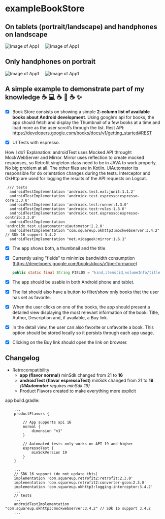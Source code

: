 # exampleBookStore

## On tablets (portrait/landscape) and handphones on landscape
![Image of App1](https://i.imgur.com/2Mp52oSm.jpg)  &nbsp;&nbsp;&nbsp; ![Image of App1](https://i.imgur.com/Nn0QwiWm.jpg) 

## Only handphones on portrait
![Image of App1](https://i.imgur.com/a06HeUbm.png)  &nbsp;&nbsp;&nbsp; ![Image of App1](https://i.imgur.com/2BHaGJLm.jpg)

## A simple example to demonstrate part of my knowledge :coffee: :computer: :coffee: :iphone: :coffee: :sparkles:


  - [x] Book Store consists on showing a simple **2-column list of available books about Android development**. Using google’s api for books, the app should fetch and display the Thumbnail of a few books at a time and load more as the user scroll’s through the list. 
Rest API: https://developers.google.com/books/docs/v1/getting_started#REST

  - [x] UI Tests with espresso.

How I do? Explanation: androidTest uses Mocked API throught MockWebServer and Mirror. Mirror uses reflection to create mocked responses, so Retrofit singleton class need to be in JAVA to work properly. No big problem at all. The other files are in Kotlin. UIAutomator its responsible for do orientation changes during the tests. Interceptor and OkHttp are used for logging the results of the API requests on Logcat.
  
  ```
   /// tests
    androidTestImplementation 'androidx.test.ext:junit:1.1.2'
    androidTestImplementation 'androidx.test.espresso:espresso-core:3.3.0'
    androidTestImplementation 'androidx.test:runner:1.3.0'
    androidTestImplementation 'androidx.test:rules:1.3.0'
    androidTestImplementation 'androidx.test.espresso:espresso-contrib:3.3.0'
    androidTestImplementation 'androidx.test.uiautomator:uiautomator:2.2.0'
    androidTestImplementation "com.squareup.okhttp3:mockwebserver:3.4.2" // SDk 16 support 3.4.2
    androidTestImplementation "net.vidageek:mirror:1.6.1"
  ```


  - [x] The app shows both, a thumbnail and the title 
  
  - [x] Currently using "fields" to minimize bandwidth consumption (https://developers.google.com/books/docs/v1/performance)
  
    ```JAVA
    public static final String FIELDS = "kind,items(id,volumeInfo/title,volumeInfo/authors,volumeInfo/publisher,volumeInfo/publishedDate,volumeInfo/description,volumeInfo/imageLinks(smallThumbnail)searchInfo(textSnippet),saleInfo/buyLink)";
    ```
  
  - [x] The app should be usable in both Android phone and tablet.
  
  - [x] The list should also have a button to filter/show only books that the user has set as favorite.

  - [x] When the user clicks on one of the books, the app should present a detailed view displaying the most relevant information of the book: Title, Author, Description and, if available, a Buy link.

  - [x] In the detail view, the user can also favorite or unfavorite a book. This option should be stored locally so it persists through each app usage.
  
  - [x] Clicking on the Buy link should open the link on browser.



## Changelog
  - Retrocompatibility
    - **app (flavor normal)** minSdk changed from 21 to **16**
    - **androidTest (flavor espressoTest)** minSdk changed from 21 to **19**. _(**UiAutomator** requires minSdk 19)_
    - Product Flavors created to make everything more explicit

app build.gradle:

```
    ...
    productFlavors {

        // App supports api 16
        normal {
            dimension "v1"
        }

        // Automated tests only works on API 19 and higher
        espressoTest {
            minSdkVersion 19
        }
    }
    
    ...
    // SDK 16 support (do not update this)
    implementation 'com.squareup.retrofit2:retrofit:2.3.0'
    implementation 'com.squareup.retrofit2:converter-gson:2.3.0'
    implementation 'com.squareup.okhttp3:logging-interceptor:3.4.2'
    ...
    // tests
    ...
    androidTestImplementation "com.squareup.okhttp3:mockwebserver:3.4.2" // SDk 16 support 3.4.2
    ...
```
